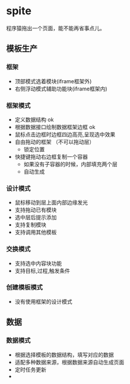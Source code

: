 spite
=====

程序猿拖出一个页面，能不能再省事点儿。

## 模板生产
### 框架
+ 顶部模式选着模块(iframe框架外)
+ 右侧浮动模式辅助功能块(iframe框架内)

### 框架模式
+ 定义数据结构 ok
+ 根据数据接口绘制数据框架边框 ok
+ 鼠标点击边框时边框四边高亮,呈现选中效果
+ 自由拖动的框架 （不可以拖动层）
     * 锁定位置
+ 快捷键拖动右边框复制一个容器
     * 如果没有子容器的时候，内部填充两个层
     * 自动生成

### 设计模式
+ 鼠标移动到层上面内部边缘发光
+ 支持拖动已有模块
+ 选中层后提示添加
+ 支持复制模块
+ 支持调用其他模板

### 交换模式
+ 支持选中内容块功能
+ 支持目标,过程,触发条件

### 创建模板模式
+ 没有使用框架的设计模式

## 数据

### 数据模式
+ 根据选择模板的数据结构，填写对应的数据
+ 适配多种数据来源，根据数据来源自动生成页面
+ 定时任务更新
+ 

